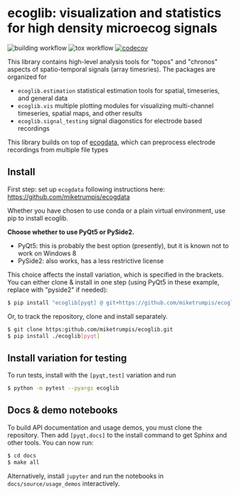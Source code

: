 # ecoglib: visualization and statistics for high density microecog signals

![building workflow](https://github.com/miketrumpis/ecoglib/actions/workflows/build_wheels.yml/badge.svg?branch=ghactions)
![tox workflow](https://github.com/miketrumpis/ecoglib/actions/workflows/run_tox.yml/badge.svg?branch=ghactions)
[![codecov](https://codecov.io/gh/miketrumpis/ecoglib/branch/ghactions/graph/badge.svg?token=DJLCE6UAEN)](https://codecov.io/gh/miketrumpis/ecoglib)

This library contains high-level analysis tools for "topos" and "chronos" aspects of spatio-temporal signals (array timesries).
The packages are organized for

* ``ecoglib.estimation`` statistical estimation tools for spatial, timeseries, and general data
* ``ecoglib.vis`` multiple plotting modules for visualizing multi-channel timeseries, spatial maps, and other results
* ``ecoglib.signal_testing`` signal diagonstics for electrode based recordings

This library builds on top of [ecogdata](https://github.com/miketrumpis/ecogdata), which can preprocess electrode recordings from multiple file types

## Install

First step: set up ``ecogdata`` following instructions here: https://github.com/miketrumpis/ecogdata

Whether you have chosen to use conda or a plain virtual environment, use pip to install ecoglib.

**Choose whether to use PyQt5 or PySide2.**

* PyQt5: this is probably the best option (presently), but it is known not to work on Windows 8
* PySide2: also works, has a less restrictive license

This choice affects the install variation, which is specified in the brackets.
You can either clone & install in one step (using PyQt5 in these example, replace with "pyside2" if needed):

```bash
$ pip install "ecoglib[pyqt] @ git+https://github.com/miketrumpis/ecoglib.git"
```

Or, to track the repository, clone and install separately.

```bash
$ git clone https:github.com/miketrumpis/ecoglib.git
$ pip install ./ecoglib[pyqt]
```

## Install variation for testing

To run tests, install with the ``[pyqt,test]`` variation and run

```bash
$ python -m pytest --pyargs ecoglib
```

## Docs & demo notebooks

To build API documentation and usage demos, you must clone the repository.
Then add ``[pyqt,docs]`` to the install command to get Sphinx and other tools.
You can now run:

```bash
$ cd docs
$ make all
```

Alternatively, install ``jupyter`` and run the notebooks in ``docs/source/usage_demos`` interactively.
